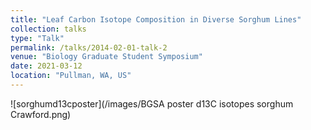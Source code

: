 ```yaml
---
title: "Leaf Carbon Isotope Composition in Diverse Sorghum Lines"
collection: talks
type: "Talk"
permalink: /talks/2014-02-01-talk-2
venue: "Biology Graduate Student Symposium"
date: 2021-03-12
location: "Pullman, WA, US"
---
```



![sorghumd13cposter](/images/BGSA poster d13C isotopes sorghum Crawford.png)

